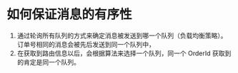 # 如何保证消息的有序性

1. 通过轮询所有队列的方式来确定消息被发送到哪一个队列（负载均衡策略）。订单号相同的消息会被先后发送到同一个队列中，
2. 在获取到路由信息以后，会根据算法来选择一个队列，同一个 OrderId 获取到的肯定是同一个队列。